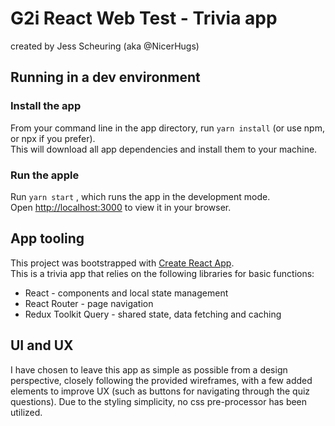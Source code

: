 # G2i React Web Test - Trivia app
created by Jess Scheuring (aka @NicerHugs)


## Running in a dev environment

### Install the app

From your command line in the app directory, run `yarn install` (or use npm, or npx if you prefer).\
This will download all app dependencies and install them to your machine.

### Run the apple

Run `yarn start` , which runs the app in the development mode.\
Open [http://localhost:3000](http://localhost:3000) to view it in your browser.

## App tooling
This project was bootstrapped with [Create React App](https://github.com/facebook/create-react-app).\
This is a trivia app that relies on the following libraries for basic functions:
- React - components and local state management
- React Router - page navigation
- Redux Toolkit Query - shared state, data fetching and caching

## UI and UX
I have chosen to leave this app as simple as possible from a design perspective, closely following the provided wireframes, with a few added elements to improve UX (such as buttons for navigating through the quiz questions). Due to the styling simplicity, no css pre-processor has been utilized. 
